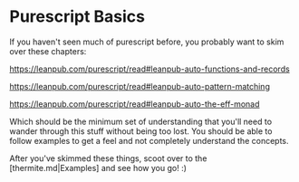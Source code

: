 # Purescript Basics

If you haven't seen much of purescript before, you probably want to skim over these chapters:

https://leanpub.com/purescript/read#leanpub-auto-functions-and-records

https://leanpub.com/purescript/read#leanpub-auto-pattern-matching

https://leanpub.com/purescript/read#leanpub-auto-the-eff-monad

Which should be the minimum set of understanding that you'll need to wander through this stuff without
being too lost. You should be able to follow examples to get a feel and not completely understand the 
concepts. 

After you've skimmed these things, scoot over to the [thermite.md|Examples] and see how you go! :)

